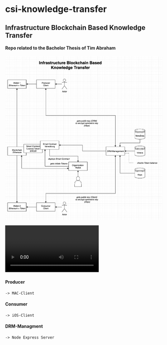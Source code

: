 # csi-knowledge-transfer

## Infrastructure Blockchain Based Knowledge Transfer

#### Repo related to the Bachelor Thesis of Tim Abraham

![Infrastructure](https://github.com/adorsys-academic/billable-knowledge-transfer/blob/main/Graphics/InfrastructureBlockchainBasedKnowledgeTransfer.png?raw=true)

![Demo](https://github.com/adorsys-academic/billable-knowledge-transfer/blob/main/Graphics/demo.mp4)

#### Producer 
    -> MAC-Client
#### Consumer 
    -> iOS-Client
#### DRM-Managment 
    -> Node Express Server
